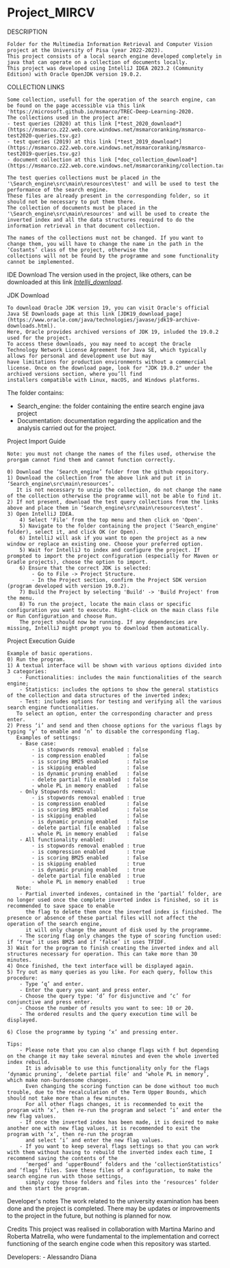 # Project_MIRCV
DESCRIPTION
	
	Folder for the Multimedia Information Retrieval and Computer Vision project at the University of Pisa (year 2022-2023).
	This project consists of a local search engine developed completely in java that can operate on a collection of documents locally. 
	This project was developed using IntelliJ IDEA 2023.2 (Community Edition) with Oracle OpenJDK version 19.0.2.


COLLECTION LINKS 
	
	Some collection, usefull for the operation of the search engine, can be found on the page accessible via this link 'https://microsoft.github.io/msmarco/TREC-Deep-Learning-2020.
	The collections used in the project are:
	- test queries (2020) at this link [*test_2020_download*](https://msmarco.z22.web.core.windows.net/msmarcoranking/msmarco-test2020-queries.tsv.gz)
  	- test queries (2019) at this link [*test_2019_download*](https://msmarco.z22.web.core.windows.net/msmarcoranking/msmarco-test2019-queries.tsv.gz)
	- document collection at this link [*doc_collection_download*](https://msmarco.z22.web.core.windows.net/msmarcoranking/collection.tar.gz)

	The test queries collections must be placed in the '\Search_engine\src\main\resources\test' and will be used to test the performance of the search engine. 
	These files are already present in the corresponding folder, so it should not be necessary to put them there.
	The collection of documents must be placed in the '\Search_engine\src\main\resources' and will be used to create the inverted index and all the data structures required to do the
	information retrieval in that document collection.
	
	The names of the collections must not be changed. If you want to change them, you will have to change the name in the path in the ‘Costants’ class of the project, otherwise the 
	collections will not be found by the programme and some functionality cannot be implemented.

IDE Download
	The version used in the project, like others, can be downloaded at this link [*Intellij_download*](https://www.jetbrains.com/idea/download/other.html). 


JDK Download
	
	To download Oracle JDK version 19, you can visit Oracle's official Java SE Downloads page at this link [JDK19_download_page](https://www.oracle.com/java/technologies/javase/jdk19-archive-downloads.html). 
	Here, Oracle provides archived versions of JDK 19, inluded the 19.0.2 used for the project.
	To access these downloads, you may need to accept the Oracle Technology Network License Agreement for Java SE, which typically allows for personal and development use but may 
	have limitations for production environments without a commercial license. Once on the download page, look for "JDK 19.0.2" under the archived versions section, where you’ll find 
	installers compatible with Linux, macOS, and Windows platforms.


The folder contains:
 - Search_engine: the folder containing the entire search engine java project
 - Documentation: documentation regarding the application and the analysis carried out for the project.


Project Import Guide
	
	Note: you must not change the names of the files used, otherwise the prorgam cannot find them and cannot function correctly.

	0) Download the ‘Search_engine’ folder from the github repository.
	1) Download the collection from the above link and put it in ‘Search_engine\src\main\resources’. 
	   It is not necessary to unzip the collection, do not change the name of the collection otherwise the programme will not be able to find it.
	2) If not present, download the test query collections from the links above and place them in ‘Search_engine\src\main\resources\test’.
	3) Open IntelliJ IDEA.
    	4) Select 'File' from the top menu and then click on 'Open'.
    	5) Navigate to the folder containing the project ('Search_engine' folder), select it, and click OK (or Open).
    	6) IntelliJ will ask if you want to open the project as a new window or replace an existing one. Choose your preferred option.
    	5) Wait for IntelliJ to index and configure the project. If prompted to import the project configuration (especially for Maven or Gradle projects), choose the option to import.
    	6) Ensure that the correct JDK is selected:
        	- Go to File -> Project Structure.
        	- In the Project section, confirm the Project SDK version (program developed with version 19.0.2).
    	7) Build the Project by selecting 'Build' -> 'Build Project' from the menu.
    	8) To run the project, locate the main class or specific configuration you want to execute. Right-click on the main class file or Run Configuration and choose Run.
		The project should now be running. If any dependencies are missing, IntelliJ might prompt you to download them automatically.


Project Execution Guide
	
	Example of basic operations.
	0) Run the program.
	1) A textual interface will be shown with various options divided into 3 categories:
		- Functionalities: includes the main functionalities of the search engine;
		- Statistics: includes the options to show the general statistics of the collection and data structures of the inverted index; 
		- Test: includes options for testing and verifying all the various search engine functionalities.
	   To select an option, enter the corresponding character and press enter.
	2) Press ‘i’ and send and then choose options for the various flags by typing ‘y’ to enable and ‘n’ to disable the corresponding flag. 
	   Examples of settings:
		- Base case: 
			- is stopwords removal enabled : false
			- is compression enabled       : false
			- is scoring BM25 enabled      : false
			- is skipping enabled          : false
			- is dynamic pruning enabled   : false
			- delete partial file enabled  : false
			- whole PL in memory enabled   : false
		- Only Stopwords removal:
			- is stopwords removal enabled : true
			- is compression enabled       : false
			- is scoring BM25 enabled      : false
			- is skipping enabled          : false
			- is dynamic pruning enabled   : false
			- delete partial file enabled  : false
			- whole PL in memory enabled   : false 
		- All functionality enabled:
			- is stopwords removal enabled : true
			- is compression enabled       : true
			- is scoring BM25 enabled      : false
			- is skipping enabled          : true
			- is dynamic pruning enabled   : true
			- delete partial file enabled  : true
			- whole PL in memory enabled   : true
	   Note: 
		- Partial inverted indexes, contained in the ‘partial’ folder, are no longer used once the complete inverted index is finished, so it is recommended to save space to enable 
		  the flag to delete them once the inverted index is finished. The presence or absence of these partial files will not affect the operation of the search engine, 
		  it will only change the amount of disk used by the programme.
		- The scoring flag only changes the type of scoring function used: if ‘true’ it uses BM25 and if ‘false’ it uses TFIDF.
	3) Wait for the program to finish creating the inverted index and all structures necessary for operation. This can take more than 30 minutes.
	4) Once finished, the text interface will be displayed again.
	5) Try out as many queries as you like. For each query, follow this procedure:
		- Type ‘q’ and enter.
		- Enter the query you want and press enter.
		- Choose the query type: ‘d’ for disjunctive and ‘c’ for conjunctive and press enter.
		- Choose the number of results you want to see: 10 or 20.
		- The ordered results and the query execution time will be displayed.

	6) Close the programme by typing ‘x’ and pressing enter.

	Tips:
		- Please note that you can also change flags with f but depending on the change it may take several minutes and even the whole inverted index rebuild. 
		  It is advisable to use this functionality only for the flags ‘dynamic pruning’, ‘delete partial file’ and ‘whole PL in memory’, which make non-burdensome changes. 
		  Even changing the scoring function can be done without too much trouble, due to the recalculation of the Term Upper Bounds, which should not take more than a few minutes.
		  For all other flags changes, it is recommended to exit the program with ‘x’, then re-run the program and select ‘i’ and enter the new flag values. 
		- If once the inverted index has been made, it is desired to make another one with new flag values, it is recommended to exit the program with ‘x’, then re-run the program
 		  and select ‘i’ and enter the new flag values.
		- If you want to keep several flags settings so that you can work with them without having to rebuild the inverted index each time, I recommend saving the contents of the 
		  ‘merged’ and ‘upperBound’ folders and the ‘collectionStatistics’ and ‘flags’ files. Save these files of a configuration, to make the search engine run with those settings,
 		  simply copy those folders and files into the ‘resources’ folder and then start the program. 
	    

Developer's notes
	The work related to the university examination has been done and the project is completed. 
	There may be updates or improvements to the project in the future, but nothing is planned for now.

Credits
	This project was realised in collaboration with Martina Marino and Roberta Matrella, who were fundamental to the implementation and correct functioning of the search engine code 
	when this repository was started. 

Developers:
	- Alessandro Diana